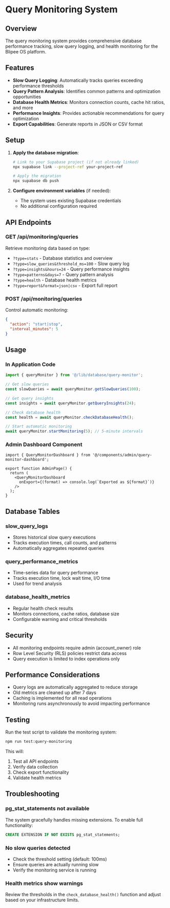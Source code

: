 # Query Monitoring System

## Overview

The query monitoring system provides comprehensive database performance tracking, slow query logging, and health monitoring for the Blipee OS platform.

## Features

- **Slow Query Logging**: Automatically tracks queries exceeding performance thresholds
- **Query Pattern Analysis**: Identifies common patterns and optimization opportunities
- **Database Health Metrics**: Monitors connection counts, cache hit ratios, and more
- **Performance Insights**: Provides actionable recommendations for query optimization
- **Export Capabilities**: Generate reports in JSON or CSV format

## Setup

1. **Apply the database migration**:
   ```bash
   # Link to your Supabase project (if not already linked)
   npx supabase link --project-ref your-project-ref
   
   # Apply the migration
   npx supabase db push
   ```

2. **Configure environment variables** (if needed):
   - The system uses existing Supabase credentials
   - No additional configuration required

## API Endpoints

### GET /api/monitoring/queries

Retrieve monitoring data based on type:

- `?type=stats` - Database statistics and overview
- `?type=slow_queries&threshold_ms=100` - Slow query log
- `?type=insights&hours=24` - Query performance insights
- `?type=patterns&days=7` - Query pattern analysis
- `?type=health` - Database health metrics
- `?type=report&format=json|csv` - Export full report

### POST /api/monitoring/queries

Control automatic monitoring:

```json
{
  "action": "start|stop",
  "interval_minutes": 5
}
```

## Usage

### In Application Code

```typescript
import { queryMonitor } from '@/lib/database/query-monitor';

// Get slow queries
const slowQueries = await queryMonitor.getSlowQueries(100);

// Get query insights
const insights = await queryMonitor.getQueryInsights(24);

// Check database health
const health = await queryMonitor.checkDatabaseHealth();

// Start automatic monitoring
await queryMonitor.startMonitoring(5); // 5-minute intervals
```

### Admin Dashboard Component

```tsx
import { QueryMonitorDashboard } from '@/components/admin/query-monitor-dashboard';

export function AdminPage() {
  return (
    <QueryMonitorDashboard 
      onExport={(format) => console.log(`Exported as ${format}`)}
    />
  );
}
```

## Database Tables

### slow_query_logs
- Stores historical slow query executions
- Tracks execution times, call counts, and patterns
- Automatically aggregates repeated queries

### query_performance_metrics
- Time-series data for query performance
- Tracks execution time, lock wait time, I/O time
- Used for trend analysis

### database_health_metrics
- Regular health check results
- Monitors connections, cache ratios, database size
- Configurable warning and critical thresholds

## Security

- All monitoring endpoints require admin (account_owner) role
- Row Level Security (RLS) policies restrict data access
- Query execution is limited to index operations only

## Performance Considerations

- Query logs are automatically aggregated to reduce storage
- Old metrics are cleaned up after 7 days
- Caching is implemented for all read operations
- Monitoring runs asynchronously to avoid impacting performance

## Testing

Run the test script to validate the monitoring system:

```bash
npm run test:query-monitoring
```

This will:
1. Test all API endpoints
2. Verify data collection
3. Check export functionality
4. Validate health metrics

## Troubleshooting

### pg_stat_statements not available
The system gracefully handles missing extensions. To enable full functionality:

```sql
CREATE EXTENSION IF NOT EXISTS pg_stat_statements;
```

### No slow queries detected
- Check the threshold setting (default: 100ms)
- Ensure queries are actually running slow
- Verify the monitoring service is running

### Health metrics show warnings
Review the thresholds in the `check_database_health()` function and adjust based on your infrastructure limits.